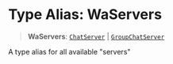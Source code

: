# Type Alias: WaServers

> **WaServers**: [`ChatServer`](/api/api/model/aliases/type-aliases/ChatServer.md) \| [`GroupChatServer`](/api/api/model/aliases/type-aliases/GroupChatServer.md)

A type alias for all available "servers"
